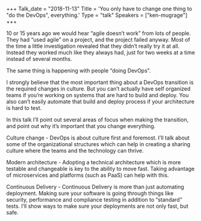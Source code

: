 +++
Talk_date = "2018-11-13"
Title = 'You only have to change one thing to "do the DevOps", everything.'
Type = "talk"
Speakers = ["ken-mugrage"]
+++

10 or 15 years ago we would hear “agile doesn’t work” from lots of people. They had “used agile” on a project, and the project failed anyway. Most of the time a little investigation revealed that they didn’t really try it at all. Instead they worked much like they always had, just for two weeks at a time instead of several months.

The same thing is happening with people “doing DevOps”.

I strongly believe that the most important thing about a DevOps transition is the required changes in culture. But you can’t actually have self organized teams if you’re working on systems that are hard to build and deploy. You also can’t easily automate that build and deploy process if your architecture is hard to test.

In this talk I’ll point out several areas of focus when making the transition, and point out why it’s important that you change everything.

Culture change - DevOps is about culture first and foremost. I’ll talk about some of the organizational structures which can help in creating a sharing culture where the teams and the technology can thrive.

Modern architecture - Adopting a technical architecture which is more testable and changeable is key to the ability to move fast. Taking advantage of microservices and platforms (such as PaaS) can help with this.

Continuous Delivery - Continuous Delivery is more than just automating deployment. Making sure your software is going through things like security, performance and compliance testing in addition to “standard” tests. I’ll show ways to make sure your deployments are not only fast, but safe.
